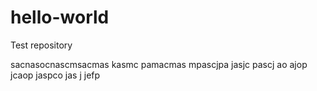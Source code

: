 # hello-world
Test repository

sacnasocnascmsacmas kasmc pamacmas mpascjpa jasjc pascj ao ajop jcaop jaspco jas j jefp 
